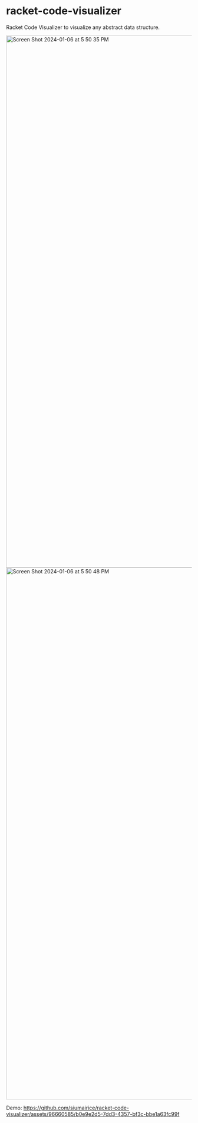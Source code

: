 # racket-code-visualizer
Racket Code Visualizer to visualize any abstract data structure.

<img width="1440" alt="Screen Shot 2024-01-06 at 5 50 35 PM" src="https://github.com/siumairice/racket-code-visualizer/assets/96660585/bd5e4159-a583-4570-a835-7287f97f2bfe">

<img width="1440" alt="Screen Shot 2024-01-06 at 5 50 48 PM" src="https://github.com/siumairice/racket-code-visualizer/assets/96660585/b5181552-7652-4a54-b25c-673bf9e638d6">


Demo: 
https://github.com/siumairice/racket-code-visualizer/assets/96660585/b0e9e2d5-7dd3-4357-bf3c-bbe1a63fc99f


